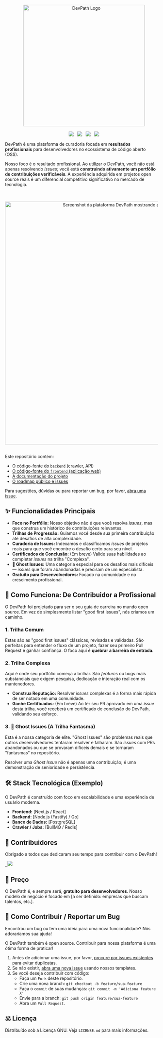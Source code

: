 <p align="center">
    <img src="URL_DA_SUA_LOGO_AQUI" width="400px" alt="DevPath Logo">
</p>

<p align="center">
    <a href="https://github.com/SEU_USUARIO/DevPath/blob/main/LICENSE"><img src="https://img.shields.io/badge/Licen%C3%A7a-MIT-blue.svg?style=flat-square"></a>
  <a href="https://github.com/SEU_USUARIO/DevPath/graphs/contributors"><img src="https://img.shields.io/badge/contributors-wanted-brightgreen.svg?style=flat-square"></a>
  <a href="https://github.com/SEU_USUARIO/DevPath/issues"><img src="https://img.shields.io/github/issues/SEU_USUARIO/DevPath?style=flat-square"></a>
  <a href="URL_DO_SEU_PIPELINE_DE_BUILD"><img src="https://img.shields.io/badge/build-passing-brightgreen.svg?style=flat-square"></a>
</p>

DevPath é uma plataforma de curadoria focada em **resultados profissionais** para desenvolvedores no ecossistema de código aberto (OSS).

Nosso foco é o resultado profissional. Ao utilizar o DevPath, você não está apenas resolvendo *issues*; você está **construindo ativamente um portfólio de contribuições verificáveis**. A experiência adquirida em projetos open source reais é um diferencial competitivo significativo no mercado de tecnologia.

<p align="center">
  <br />
    <img src="URL_DE_UM_SCREENSHOT_DA_UI.png" width="800px" alt="Screenshot da plataforma DevPath mostrando as trilhas de issues" >
  <br />
</p>

Este repositório contém:

- [O código-fonte do `backend` (crawler, API)](https://github.com/SEU_USUARIO/DevPath/tree/main/backend)
- [O código-fonte do `frontend` (aplicação web)](https://github.com/SEU_USUARIO/DevPath/tree/main/frontend)
- [A documentação do projeto](https://github.com/SEU_USUARIO/DevPath/tree/main/docs)
- [O roadmap público e issues](https://github.com/SEU_USUARIO/DevPath/issues)

Para sugestões, dúvidas ou para reportar um bug, por favor, [abra uma issue](https://github.com/SEU_USUARIO/DevPath/issues/new/choose).

## ✨ Funcionalidades Principais

- **Foco no Portfólio:** Nosso objetivo não é que você resolva *issues*, mas que construa um histórico de contribuições relevantes.
- **Trilhas de Progressão:** Guiamos você desde sua primeira contribuição até desafios de alta complexidade.
- **Curadoria de Issues:** Indexamos e classificamos *issues* de projetos reais para que você encontre o desafio certo para seu nível.
- **Certificados de Conclusão:** (Em breve) Valide suas habilidades ao completar *issues* na trilha "Complexa".
- **👻 Ghost Issues:** Uma categoria especial para os desafios mais difíceis — *issues* que foram abandonadas e precisam de um especialista.
- **Gratuito para Desenvolvedores:** Focado na comunidade e no crescimento profissional.

## 🚀 Como Funciona: De Contribuidor a Profissional

O DevPath foi projetado para ser o seu guia de carreira no mundo open source. Em vez de simplesmente listar "good first issues", nós criamos um caminho.

### 1. Trilha Comum

Estas são as "good first issues" clássicas, revisadas e validadas. São perfeitas para entender o fluxo de um projeto, fazer seu primeiro Pull Request e ganhar confiança. O foco aqui é **quebrar a barreira de entrada**.

### 2. Trilha Complexa

Aqui é onde seu portfólio começa a brilhar. São *features* ou bugs mais substanciais que exigem pesquisa, dedicação e interação real com os mantenedores.
* **Construa Reputação:** Resolver *issues* complexas é a forma mais rápida de ser notado em uma comunidade.
* **Ganhe Certificados:** (Em breve) Ao ter seu PR aprovado em uma *issue* desta trilha, você receberá um certificado de conclusão do DevPath, validando seu esforço.

### 3. 👻 Ghost Issues (A Trilha Fantasma)

Esta é a nossa categoria de elite. "Ghost Issues" são problemas reais que outros desenvolvedores tentaram resolver e falharam. São *issues* com PRs abandonados ou que se provaram difíceis demais e se tornaram "fantasmas" no repositório.

Resolver uma *Ghost Issue* não é apenas uma contribuição; é uma demonstração de senioridade e persistência.

## 🛠️ Stack Tecnológica (Exemplo)

O DevPath é construído com foco em escalabilidade e uma experiência de usuário moderna.

* **Frontend:** [Next.js / React]
* **Backend:** [Node.js (Fastify) / Go]
* **Banco de Dados:** [PostgreSQL]
* **Crawler / Jobs:** [BullMQ / Redis]

## 💖 Contribuidores

Obrigado a todos que dedicaram seu tempo para contribuir com o DevPath!

<a href="https://github.com/SEU_USUARIO/DevPath/graphs/contributors">
  <img src="https://contrib.rocks/image?repo=SEU_USUARIO/DevPath" />
</a>

## 💸 Preço

O DevPath é, e sempre será, **gratuito para desenvolvedores**. Nosso modelo de negócio é focado em [a ser definido: empresas que buscam talentos, etc.].

## 🤝 Como Contribuir / Reportar um Bug

Encontrou um bug ou tem uma ideia para uma nova funcionalidade? Nós adoraríamos sua ajuda!

O DevPath também é open source. Contribuir para nossa plataforma é uma ótima forma de praticar!

1.  Antes de adicionar uma issue, por favor, [procure por issues existentes](https://github.com/SEU_USUARIO/DevPath/issues) para evitar duplicatas.
2.  Se não existir, [abra uma nova issue](https://github.com/SEU_USUARIO/DevPath/issues/new/choose) usando nossos templates.
3.  Se você deseja contribuir com código:
    * Faça um `Fork` deste repositório.
    * Crie uma nova branch: `git checkout -b feature/sua-feature`
    * Faça o `commit` de suas mudanças: `git commit -m 'Adiciona feature X'`
    * Envie para a branch: `git push origin feature/sua-feature`
    * Abra um `Pull Request`.

## ⚖️ Licença

Distribuído sob a Licença GNU. Veja `LICENSE.md` para mais informações.
